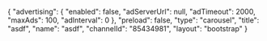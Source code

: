 {
    "advertising": {
        "enabled": false,
        "adServerUrl": null,
        "adTimeout": 2000,
        "maxAds": 100,
        "adInterval": 0
    },
    "preload": false,
    "type": "carousel",
    "title": "asdf",
    "name": "asdf",
    "channelId": "85434981",
    "layout": "bootstrap"
}
